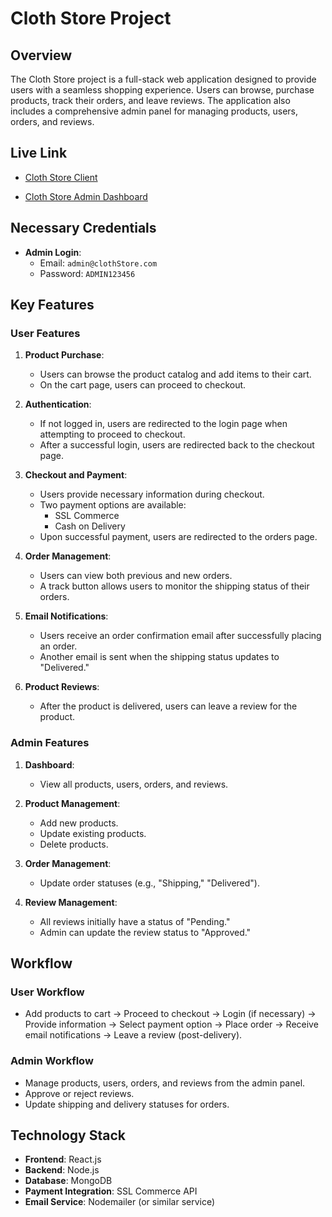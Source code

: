 # Cloth Store Project

## Overview
The Cloth Store project is a full-stack web application designed to provide users with a seamless shopping experience. Users can browse, purchase products, track their orders, and leave reviews. The application also includes a comprehensive admin panel for managing products, users, orders, and reviews.

## Live Link
- [Cloth Store Client](https://cloth-store-smoky.vercel.app)

- [Cloth Store Admin Dashboard](https://cloth-store-admin-nine.vercel.app)

## Necessary Credentials
- **Admin Login**:
  - Email: `admin@clothStore.com`
  - Password: `ADMIN123456`
  

## Key Features

### User Features

1. **Product Purchase**:
   - Users can browse the product catalog and add items to their cart.
   - On the cart page, users can proceed to checkout.

2. **Authentication**:
   - If not logged in, users are redirected to the login page when attempting to proceed to checkout.
   - After a successful login, users are redirected back to the checkout page.

3. **Checkout and Payment**:
   - Users provide necessary information during checkout.
   - Two payment options are available:
     - SSL Commerce
     - Cash on Delivery
   - Upon successful payment, users are redirected to the orders page.

4. **Order Management**:
   - Users can view both previous and new orders.
   - A track button allows users to monitor the shipping status of their orders.

5. **Email Notifications**:
   - Users receive an order confirmation email after successfully placing an order.
   - Another email is sent when the shipping status updates to "Delivered."

6. **Product Reviews**:
   - After the product is delivered, users can leave a review for the product.

### Admin Features

1. **Dashboard**:
   - View all products, users, orders, and reviews.

2. **Product Management**:
   - Add new products.
   - Update existing products.
   - Delete products.

3. **Order Management**:
   - Update order statuses (e.g., "Shipping," "Delivered").

4. **Review Management**:
   - All reviews initially have a status of "Pending."
   - Admin can update the review status to "Approved."

## Workflow

### User Workflow
- Add products to cart → Proceed to checkout → Login (if necessary) → Provide information → Select payment option → Place order → Receive email notifications → Leave a review (post-delivery).

### Admin Workflow
- Manage products, users, orders, and reviews from the admin panel.
- Approve or reject reviews.
- Update shipping and delivery statuses for orders.

## Technology Stack

- **Frontend**: React.js
- **Backend**: Node.js
- **Database**: MongoDB
- **Payment Integration**: SSL Commerce API
- **Email Service**: Nodemailer (or similar service)
